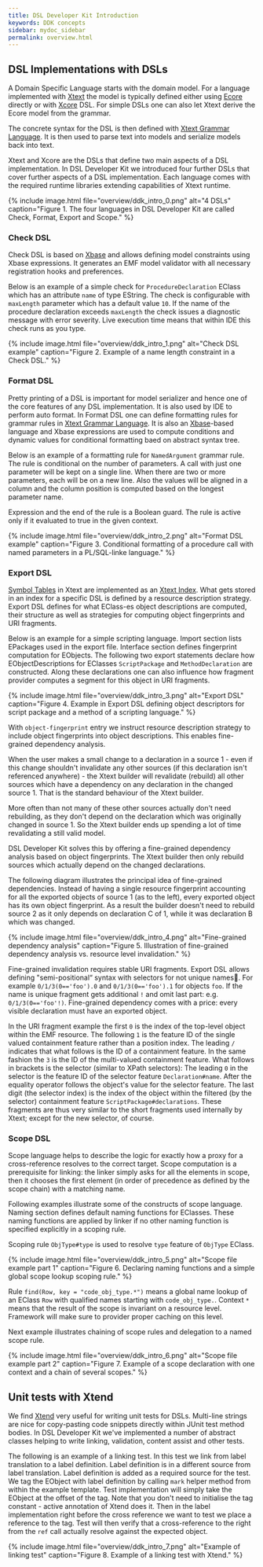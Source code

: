 ```yaml
---
title: DSL Developer Kit Introduction
keywords: DDK concepts
sidebar: mydoc_sidebar
permalink: overview.html
---
```


## DSL Implementations with DSLs

A Domain Specific Language starts with the domain model. For a language implemented with [Xtext] the model is typically defined either using [Ecore] directly or with [Xcore] DSL. For simple DSLs one can also let Xtext derive the Ecore model from the grammar.

The concrete syntax for the DSL is then defined with [Xtext Grammar Language]. It is then used to parse text into models and serialize models back into text.

Xtext and Xcore are the DSLs that define two main aspects of a DSL implementation. In DSL Developer Kit we introduced four further DSLs that cover further aspects of a DSL implementation. Each language comes with the required runtime libraries extending capabilities of Xtext runtime.

{% include image.html file="overview/ddk_intro_0.png" alt="4 DSLs" caption="Figure 1. The four languages in DSL Developer Kit are called Check, Format, Export and Scope." %}

### Check DSL

Check DSL is based on [Xbase] and allows defining model constraints using Xbase expressions. It generates an EMF model validator with all necessary registration hooks and preferences.

Below is an example of a simple check for ```ProcedureDeclaration``` EClass which has an attribute ```name``` of type EString. The check is configurable with ```maxLength``` parameter which has a default value ```10```. If the name of the procedure declaration exceeds ```maxLength``` the check issues a diagnostic message with error severity. Live execution time means that within IDE this check runs as you type.

{% include image.html file="overview/ddk_intro_1.png" alt="Check DSL example" caption="Figure 2. Example of a name length constraint in a Check DSL." %}

### Format DSL

Pretty printing of a DSL is important for model serializer and hence one of the core features of any DSL implementation. It is also used by IDE to perform auto format. In Format DSL one can define formatting rules for grammar rules in [Xtext Grammar Language]. It is also an [Xbase]-based language and Xbase expressions are used to compute conditions and dynamic values for conditional formatting baed on abstract syntax tree.

Below is an example of a formatting rule for ```NamedArgument``` grammar rule. The rule is conditional on the number of parameters. A call with just one parameter will be kept on a single line. When there are two or more parameters, each will be on a new line. Also the values will be aligned in a column and the column position is computed based on the longest parameter name.

Expression and the end of the rule is a Boolean guard. The rule is active only if it evaluated to true in the given context.

{% include image.html file="overview/ddk_intro_2.png" alt="Format DSL example" caption="Figure 3. Conditional formatting of a procedure call with named parameters in a PL/SQL-linke language." %}

### Export DSL

[Symbol Tables] in Xtext are implemented as an [Xtext Index]. What gets stored in an index for a specific DSL is defined by a resource description strategy. Export DSL defines for what EClass-es object descriptions are computed, their structure as well as strategies for computing object fingerprints and URI fragments.

Below is an example for a simple scripting language. Import section lists EPackages used in the export file. Interface section defines fingerprint computation for EObjects. The following two export statements declare how EObjectDescriptions for EClasses ```ScriptPackage``` and ```MethodDeclaration``` are constructed. Along these declarations one can also influence how fragment provider computes a segment for this object in URI fragments.

{% include image.html file="overview/ddk_intro_3.png" alt="Export DSL" caption="Figure 4. Example in Export DSL defining object descriptors for script package and a method of a scripting language." %}

With ```object-fingerprint``` entry we instruct resource description strategy to include object fingerprints into object descriptions. This enables fine-grained dependency analysis.

When the user makes a small change to a declaration in a source 1 - even if this change shouldn't invalidate any other sources (if this declaration isn't referenced anywhere) - the Xtext builder will revalidate (rebuild) all other sources which have a dependency on any declaration in the changed source 1. That is the standard behaviour of the Xtext builder.

More often than not many of these other sources actually don't need rebuilding, as they don't depend on the declaration which was originally changed in source 1. So the Xtext builder ends up spending a lot of time revalidating a still valid model.

DSL Developer Kit solves this by offering a fine-grained dependency analysis based on object fingerprints. The Xtext builder then only rebuild sources which actually depend on the changed declarations.

The following diagram illustrates the principal idea of fine-grained dependencies. Instead of having a single resource fingerprint accounting for all the exported objects of source 1 (as to the left), every exported object has its own object fingerprint. As a result the builder doesn't need to rebuild source 2 as it only depends on declaration C of 1, while it was declaration B which was changed.

{% include image.html file="overview/ddk_intro_4.png" alt="Fine-grained dependency analysis" caption="Figure 5. Illustration of fine-grained dependency analysis vs. resource level invalidation." %}

Fine-grained invalidation requires stable URI fragments. Export DSL allows defining
"semi-positional“ syntax with selectors for not unique names. For example ```0/1/3(0=='foo').0``` and ```0/1/3(0=='foo').1``` for objects ```foo```. If the name is unique fragment gets additional ```!```  and omit last part: e.g. ```0/1/3(0=='foo'!)```. Fine-grained dependency comes with a price: every visible declaration must have an exported object.

In the URI fragment example the first ```0``` is the index of the top-level object within the EMF resource. The following ```1``` is the feature ID of the single valued containment feature rather than a position index. The leading ```/``` indicates that what follows is the ID of a containment feature. In the same fashion the ```3``` is the ID of the multi-valued containment feature. What follows in brackets is the selector (similar to XPath selectors): The leading ```0``` in the selector is the feature ID of the selector feature ```Declaration#name```. After the equality operator follows the object's value for the selector feature. The last digit (the selector index) is the index of the object within the filtered (by the selector) containment feature ```ScriptPackage#declarations```. These fragments are thus very similar to the short fragments used internally by Xtext; except for the new selector, of course.

### Scope DSL

Scope language helps to describe the logic for exactly how a proxy for a cross-reference resolves to the correct target. Scope computation is a prerequisite for linking: the linker simply asks for all the elements in scope, then it chooses the first element (in order of precedence as defined by the scope chain) with a matching name.

Following examples illustrate some of the constructs of scope language. Naming section defines default naming functions for EClasses. These naming functions are applied by linker if no other naming function is specified explicitly in a scoping rule.

Scoping rule ```ObjType#type``` is used to resolve ```type``` feature of ```ObjType``` EClass.

{% include image.html file="overview/ddk_intro_5.png" alt="Scope file example part 1" caption="Figure 6. Declaring naming functions and a simple global scope lookup scoping rule." %}

Rule ```find(Row, key = "code_obj_type.*")``` means a global name lookup of an EClass ```Row``` with qualified names starting with ```code_obj_type.```. Context ```*``` means that the result of the scope is invariant on a resource level. Framework will make sure to provider proper caching on this level.

Next example illustrates chaining of scope rules and delegation to a named scope rule.

{% include image.html file="overview/ddk_intro_6.png" alt="Scope file example part 2" caption="Figure 7. Example of a scope declaration with one context and a chain of several scopes." %}

## Unit tests with Xtend

We find [Xtend] very useful for writing unit tests for DSLs. Multi-line strings are nice for copy-pasting code snippets directly within JUnit test method bodies. In DSL Developer Kit we've implemented a number of abstract classes helping to write linking, validation, content assist and other tests.

The following is an example of a linking test. In this test we link from label translation to a label definition. Label definition is in a different source from label translation. Label definition is added as a required source for the test. We tag the EObject with label definition by calling ```mark``` helper method from within the example template. Test implementation will simply take the EObject at the offset of the tag. Note that you don't need to initialise the tag constant - active annotation of Xtend does it. Then in the label implementation right before the cross reference we want to test we place a reference to the tag. Test will then verify that a cross-reference to the right from the ```ref``` call actually resolve against the expected object.

{% include image.html file="overview/ddk_intro_7.png" alt="Example of linking test" caption="Figure 8. Example of a linking test with Xtend." %}

[Xtext]: https://www.eclipse.org/Xtext/
[Xtext Grammar Language]: https://www.eclipse.org/Xtext/documentation/301_grammarlanguage.html
[Ecore]: https://www.eclipse.org/modeling/emf/
[Xcore]: https://wiki.eclipse.org/Xcore
[Xbase]: https://wiki.eclipse.org/Xbase
[Symbol Tables]: https://en.wikipedia.org/wiki/Symbol_table
[Xtext Index]: https://www.eclipse.org/Xtext/documentation/303_runtime_concepts.html#global-scopes
[Xtend]: https://www.eclipse.org/xtend/
